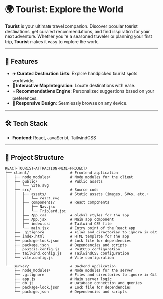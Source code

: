 # 🌍 Tourist: Explore the World

**Tourist** is your ultimate travel companion. Discover popular tourist destinations, get curated recommendations, and find inspiration for your next adventure. Whether you're a seasoned traveler or planning your first trip, **Tourist** makes it easy to explore the world.


---

## 🚀 Features

- ✈️ **Curated Destination Lists**: Explore handpicked tourist spots worldwide.
- 📍 **Interactive Map Integration**: Locate destinations with ease.
- ⭐ **Recommendations Engine**: Personalized suggestions based on your preferences.
- 🌟 **Responsive Design**: Seamlessly browse on any device.

---

## 🛠️ Tech Stack

- **Frontend**: React, JavaScript, TailwindCSS

---

## 📂 Project Structure

```plaintext
REACT-TOURIST-ATTRACTION-MINI-PROJECT/
├── client/                   # Frontend application
│   ├── node_modules/         # Node modules for the client
│   ├── public/               # Public assets
│   │   └── vite.svg
│   ├── src/                  # Source code
│   │   ├── assets/           # Static assets (images, SVGs, etc.)
│   │   │   └── react.svg
│   │   ├── components/       # React components
│   │   │   ├── Nav.jsx
│   │   │   └── TripCard.jsx
│   │   ├── App.css           # Global styles for the app
│   │   ├── App.jsx           # Main app component
│   │   ├── index.css         # Tailwind CSS file
│   │   └── main.jsx          # Entry point of the React app
│   ├── .gitignore            # Files and directories to ignore in Git
│   ├── index.html            # HTML template for the app
│   ├── package-lock.json     # Lock file for dependencies
│   ├── package.json          # Dependencies and scripts
│   ├── postcss.config.js     # PostCSS configuration
│   ├── tailwind.config.js    # TailwindCSS configuration
│   └── vite.config.js        # Vite configuration
│
└── server/                   # Backend application
    ├── node_modules/         # Node modules for the server
    ├── .gitignore            # Files and directories to ignore in Git
    ├── app.js                # Main server logic
    ├── db.js                 # Database connection and queries
    ├── package-lock.json     # Lock file for dependencies
    └── package.json          # Dependencies and scripts
